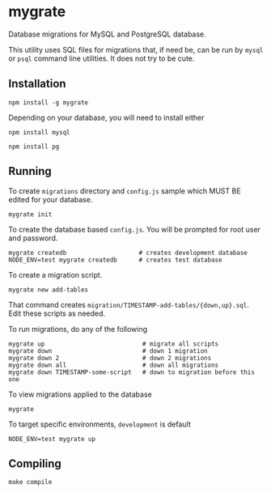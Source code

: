 # mygrate

Database migrations for MySQL and PostgreSQL database.

This utility uses SQL files for migrations that, if need be, can be run
by `mysql` or `psql` command line utilities. It does not try to be cute.


## Installation

    npm install -g mygrate

Depending on your database, you will need to install either

    npm install mysql

    npm install pg


## Running

To create `migrations` directory and `config.js` sample which MUST BE
edited for your database.

    mygrate init

To create the database based `config.js`. You will be prompted for
root user and password.

    mygrate createdb                    # creates development database
    NODE_ENV=test mygrate createdb      # creates test database

To create a migration script.

    mygrate new add-tables

That command creates `migration/TIMESTAMP-add-tables/{down,up}.sql`. Edit
these scripts as needed.


To run migrations, do any of the following

    mygrate up                           # migrate all scripts
    mygrate down                         # down 1 migration
    mygrate down 2                       # down 2 migrations
    mygrate down all                     # down all migrations
    mygrate down TIMESTAMP-some-script   # down to migration before this one

To view migrations applied to the database

    mygrate

To target specific environments, `development` is default

    NODE_ENV=test mygrate up

## Compiling

    make compile
